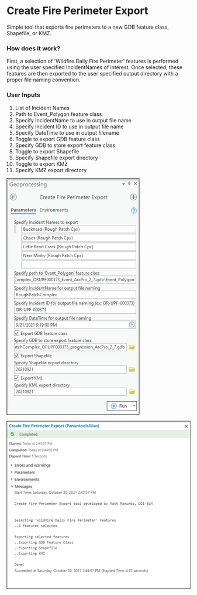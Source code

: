 # Create Fire Perimeter Export

Simple tool that exports fire perimeters to a new GDB feature class, Shapefile, or KMZ. 

### How does it work?

First, a selection of 'Wildfire Daily Fire Perimeter' features is performed using the user specified IncidentNames of interest. Once selected, these features are then exported to the user specified output directory with a proper file naming convention.

### User Inputs

1. List of Incident Names
2. Path to Event_Polygon feature class
3. Specify IncidentName to use in output file name
4. Specify Incident ID to use in output file name
5. Specify DateTime to use in output filename
6. Toggle to export GDB feature class
7. Specify GDB to store export feature class
8. Toggle to export Shapefile
9. Specify Shapefile export directory
10. Toggle to export KMZ
11. Specify KMZ export directory


![screenshot_CreateFirePerimeterExport_1.png](/docs/screenshot_CreateFirePerimeterExport_1.png?raw=true)

![screenshot_CreateFirePerimeterExport_2.png](/docs/screenshot_CreateFirePerimeterExport_2.png?raw=true)
